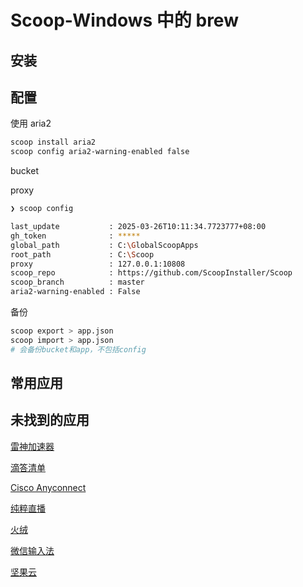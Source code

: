 # Scoop-Windows 中的 brew

## 安装

## 配置

使用 aria2

```bash
scoop install aria2
scoop config aria2-warning-enabled false
```

bucket

proxy

```bash
❯ scoop config

last_update           : 2025-03-26T10:11:34.7723777+08:00
gh_token              : *****
global_path           : C:\GlobalScoopApps
root_path             : C:\Scoop
proxy                 : 127.0.0.1:10808
scoop_repo            : https://github.com/ScoopInstaller/Scoop
scoop_branch          : master
aria2-warning-enabled : False
```

备份

```bash
scoop export > app.json
scoop import > app.json
# 会备份bucket和app，不包括config
```

## 常用应用

## 未找到的应用

[雷神加速器](https://www.leigod.com/)

[滴答清单](https://dida365.com/)

[Cisco Anyconnect](https://www.cisco.com/c/zh_cn/support/security/anyconnect-secure-mobility-client-v4-x/model.html#~tab-downloads)

[纯粹直播](https://github.com/liuchuancong/pure_live)

[火绒](https://huorong.cn)

[微信输入法](https://z.weixin.qq.com)

[坚果云](https://www.jianguoyun.com)
